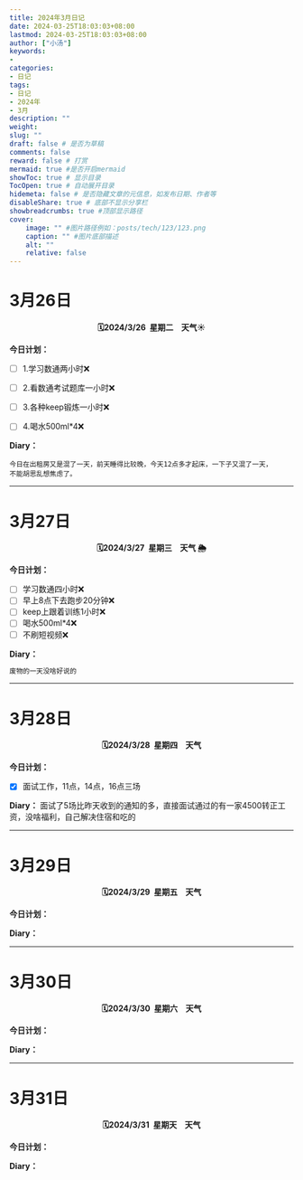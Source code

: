 ```yaml
---
title: 2024年3月日记
date: 2024-03-25T18:03:03+08:00
lastmod: 2024-03-25T18:03:03+08:00
author: ["小汤"]
keywords: 
- 
categories: 
- 日记
tags: 
- 日记
- 2024年
- 3月
description: ""
weight:
slug: ""
draft: false # 是否为草稿
comments: false
reward: false # 打赏
mermaid: true #是否开启mermaid
showToc: true # 显示目录
TocOpen: true # 自动展开目录
hidemeta: false # 是否隐藏文章的元信息，如发布日期、作者等
disableShare: true # 底部不显示分享栏
showbreadcrumbs: true #顶部显示路径
cover:
    image: "" #图片路径例如：posts/tech/123/123.png
    caption: "" #图片底部描述
    alt: ""
    relative: false
---
```

# 3月26日
<body>
<strong><div align="center">🗓️2024/3/26&ensp;星期二&ensp;&ensp;天气☀️ <!--☀️🌤️🌥️🌦️🌧️🌩️⛈️🌨️--></strong>
</div>
</body>

**今日计划：**

- [ ] 1.学习数通两小时❌
- [ ] 2.看数通考试题库一小时❌
- [ ] 3.各种keep锻炼一小时❌
- [ ] 4.喝水500ml*4❌


**Diary：**

``` text
今日在出租房又是混了一天，前天睡得比较晚，今天12点多才起床，一下子又混了一天，
不能胡思乱想焦虑了。
```


----------

# 3月27日
<body>
<strong><div align="center">🗓️2024/3/27&ensp;星期三&ensp;&ensp;天气 🌦️<!--☀️🌤️🌥️🌦️🌧️🌩️⛈️🌨️--></strong>
</div>
</body>

**今日计划：**
- [ ] 学习数通四小时❌
- [ ] 早上8点下去跑步20分钟❌
- [ ] keep上跟着训练1小时❌
- [ ] 喝水500ml*4❌
- [ ] 不刷短视频❌

**Diary：**

``` javascript
废物的一天没啥好说的
```


----------

# 3月28日
<body>
<strong><div align="center">🗓️2024/3/28&ensp;星期四&ensp;&ensp;天气 <!--☀️🌤️🌥️🌦️🌧️🌩️⛈️🌨️--></strong>
</div>
</body>

**今日计划：**
- [x] 面试工作，11点，14点，16点三场
 

**Diary：**
面试了5场比昨天收到的通知的多，直接面试通过的有一家4500转正工资，没啥福利，自己解决住宿和吃的

----------

# 3月29日
<body>
<strong><div align="center">🗓️2024/3/29&ensp;星期五&ensp;&ensp;天气 <!--☀️🌤️🌥️🌦️🌧️🌩️⛈️🌨️--></strong>
</div>
</body>

**今日计划：**
>

**Diary：**
>

----------

# 3月30日
<body>
<strong><div align="center">🗓️2024/3/30&ensp;星期六&ensp;&ensp;天气 <!--☀️🌤️🌥️🌦️🌧️🌩️⛈️🌨️--></strong>
</div>
</body>

**今日计划：**
>

**Diary：**
>

----------

# 3月31日
<body>
<strong><div align="center">🗓️2024/3/31&ensp;星期天&ensp;&ensp;天气 <!--☀️🌤️🌥️🌦️🌧️🌩️⛈️🌨️--></strong>
</div>
</body>

**今日计划：**
>

**Diary：**
>



